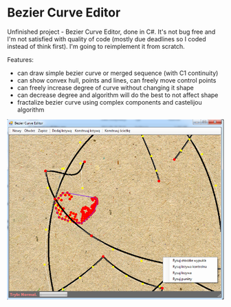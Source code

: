 Bezier Curve Editor
====

Unfinished project - Bezier Curve Editor, done in C#. It's not bug free and I'm not satisfied with quality of code (mostly due deadlines so I coded instead of think first). 
I'm going to reimplement it from scratch.
 
Features:
- can draw simple bezier curve or merged sequence (with C1 continuity)
- can show convex hull, points and lines, can freely move control points
- can freely increase degree of curve without changing it shape
- can decrease degree and algorithm will do the best to not affect shape
- fractalize bezier curve using complex components and castelijou algorithm

![Screenshot](prev.png)